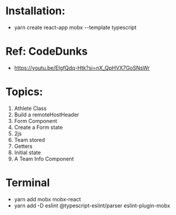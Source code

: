 # Installation:
-  yarn create react-app mobx --template typescript

# Ref: CodeDunks
- https://youtu.be/ElgfQdq-Htk?si=nX_QpHVX7GoSNsWr

# Topics:
1. Athlete Class
2. Build a remoteHostHeader
3. Form Component
4. Create a Form state
5. 2js
6. Team stored
7. Getters
8. Initial state
9. A Team Info Component

# Terminal
- yarn add mobx mobx-react
- yarn add -D eslint @typescript-eslint/parser eslint-plugin-mobx

